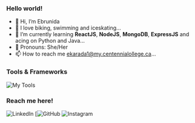 
### Hello world!

- 👋 Hi, I’m Ebrunida
- 👀 I love biking, swimming and iceskating...
- 🌱 I’m currently learning **ReactJS**, **NodeJS**, **MongoDB**, **ExpressJS** and acing on Python and Java...
- 💞️ Pronouns: She/Her
- 📫 How to reach me ekarada1@my.centennialollege.ca...

<!---
Ebrunida/Ebrunida is a ✨ special ✨ repository because its `README.md` (this file) appears on your GitHub profile.
You can click the Preview link to take a look at your changes.
--->

### Tools & Frameworks

![My Tools](https://skillicons.dev/icons?i=python,javascript,react,nodejs,mysql,cpp,html,css,git,bash,matlab,discord,vscode,figma,photoshop,illustrator,premiere)

### Reach me here!

![LinkedIn](https://skillicons.dev/icons?i=linkedin&link=[https://www.linkedin.com/in/ebrunida-karadag-4638691aa/) [![GitHub](https://skillicons.dev/icons?i=github&link=[https://github.com/Ebrunida])  ![Instagram](https://skillicons.dev/icons?i=instagram&link=[https://www.instagram.com/ebruniida/?next=%2F]) 
